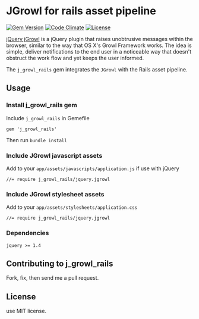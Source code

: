 # JGrowl for rails asset pipeline

[![Gem Version](https://badge.fury.io/rb/j_growl_rails.svg)](http://badge.fury.io/rb/j_growl_rails)
[![Code Climate](https://codeclimate.com/github/sachin87/jGrowl-rails.png)](https://codeclimate.com/github/sachin87/jGrowl-rails)
[![License](http://img.shields.io/license/MIT.png?color=green)](http://opensource.org/licenses/MIT)

[jQuery jGrowl](https://github.com/stanlemon/jGrowl) is a jQuery plugin that raises unobtrusive messages within the browser,
similar to the way that OS X's Growl Framework works. The idea is simple, deliver notifications to the end user in a
noticeable way that doesn't obstruct the work flow and yet keeps the user informed.

The `j_growl_rails` gem integrates the `JGrowl` with the Rails asset pipeline.

## Usage

### Install j_growl_rails gem

Include `j_growl_rails` in Gemefile

    gem 'j_growl_rails'

Then run `bundle install`

### Include JGrowl javascript assets

Add to your `app/assets/javascripts/application.js` if use with jQuery

    //= require j_growl_rails/jquery.jgrowl

### Include JGrowl stylesheet assets

Add to your `app/assets/stylesheets/application.css`

    //= require j_growl_rails/jquery.jgrowl

### Dependencies

    jquery >= 1.4

## Contributing to j_growl_rails

Fork, fix, then send me a pull request.

## License

use MIT license.
